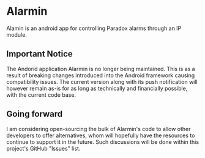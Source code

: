 # Alarmin
Alamin is an android app for controlling Paradox alarms through an IP module. 

## Important Notice
The Andorid application Alarmin is no longer being maintained. This is as a result of breaking changes introduced into the Android framework causing compatibility issues. The current version along with its push notification will however remain as-is for as long as technically and financially possible, with the current code base.

## Going forward
I am considering open-sourcing the bulk of Alarmin's code to allow other developers to offer alternatives, whom will hopefully have the resources to continue to support it in the future. Such discussions will be done within this project's GitHub "Issues" list.
